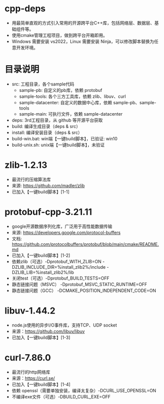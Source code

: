 # cpp-deps
- 用最简单直观的方式引入常用的开源跨平台C++库，包括网络层、数据层、基础组件等。
- 使用cmake管理工程项目，做到跨平台开箱即用。
- Windows 需要安装 vs2022，Linux 需要安装 Ninja，可以修改脚本替换为任意开发环境。

# 目录说明
- src: 工程目录，各个sample代码
    - sample-pb: 自定义的pb库，依赖 protobuf
    - sample-tools: 各个三方工具库，依赖 zlib、libuv、curl
    - sample-datacenter: 自定义的数据中心库，依赖 sample-pb、sample-tools
    - sample-main: 可执行文件，依赖 sample-datacenter
- deps: 3rd工程目录，从 github 等开源平台获取
- build: 编译生成目录（deps & src）
- install: 编译安装目录（deps & src）
- build-win.bat: win端【一键build脚本】，已验证: win10
- build-unix.sh: unix端【一键build脚本】，未验证

# zlib-1.2.13
- 最流行的压缩算法库
- 来源: https://github.com/madler/zlib
- 已加入【一键build脚本】[1-1]

# protobuf-cpp-3.21.11
- google开源数据序列化库，广泛用于高性能数据传输
- 来源: https://developers.google.com/protocol-buffers
- 文档: https://github.com/protocolbuffers/protobuf/blob/main/cmake/README.md
- 已加入【一键build脚本】[1-2]
- 依赖zlib（可选）-Dprotobuf_WITH_ZLIB=ON -DZLIB_INCLUDE_DIR=%install_zlib2%/include -DZLIB_LIB=%install_zlib2%/lib
- 关闭test（可选）-Dprotobuf_BUILD_TESTS=OFF
- 静态链接问题（MSVC） -Dprotobuf_MSVC_STATIC_RUNTIME=OFF
- 静态链接问题（GCC） -DCMAKE_POSITION_INDEPENDENT_CODE=ON

# libuv-1.44.2
- node.js使用的异步I/O事件库，支持TCP、UDP socket
- 来源：https://github.com/libuv/libuv
- 已加入【一键build脚本】[1-3]

# curl-7.86.0
- 最流行的http网络库
- 来源：https://curl.se/
- 已加入【一键build脚本】[1-4]
- 依赖 openssl（需要单独安装，编译太复杂）-DCURL_USE_OPENSSL=ON
- 不编译exe文件（可选）-DBUILD_CURL_EXE=OFF
